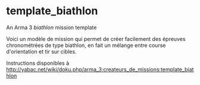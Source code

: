 # template_biathlon
An Arma 3 *biathlon* mission template

Voici un modèle de mission qui permet de créer facilement des épreuves chronométrées de type biathlon, en fait un mélange entre course d'orientation et tir sur cibles.

Instructions disponibles à http://yabac.net/wiki/doku.php/arma_3:createurs_de_missions:template_biathlon
